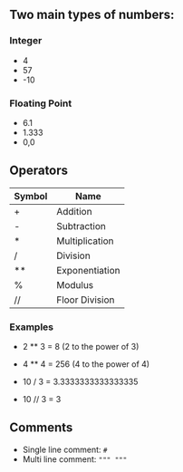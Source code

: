 ## Two main types of numbers:

### Integer

- 4
- 57
- -10

### Floating Point

- 6.1
- 1.333
- 0,0

## Operators

| Symbol | Name           |
| ------ | -------------- |
| +      | Addition       |
| -      | Subtraction    |
| \*     | Multiplication |
| /      | Division       |
| \*\*   | Exponentiation |
| %      | Modulus        |
| //     | Floor Division |

### Examples

- 2 \*\* 3 = 8 (2 to the power of 3)
- 4 \*\* 4 = 256 (4 to the power of 4)

- 10 / 3 = 3.3333333333333335
- 10 // 3 = 3

## Comments

- Single line comment: `#`
- Multi line comment: `""" """`
